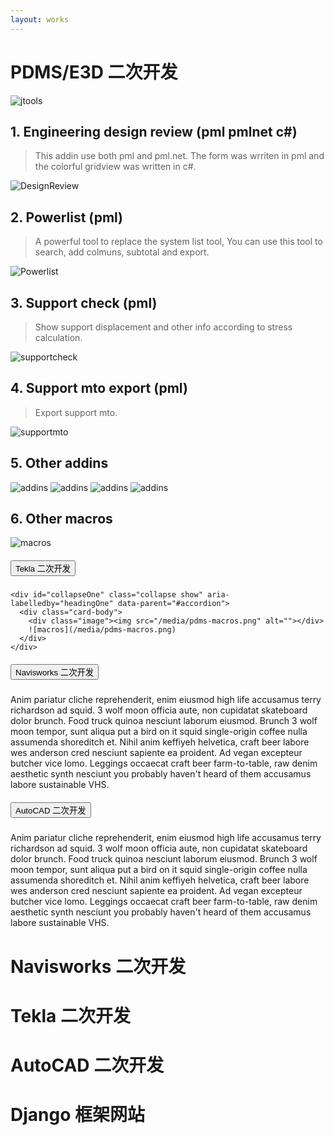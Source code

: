 ```yaml
---
layout: works
---
```


# PDMS/E3D 二次开发

![jtools](/media/pdms-jtools.png)

## 1. Engineering design review (pml pmlnet c#)
> This addin use both pml and pml.net. The form was wrriten in pml and the colorful gridview was written in c#.

![DesignReview](/media/pdms-design_review.png)



## 2. Powerlist (pml)

> A powerful tool to replace the system list tool, You can use this tool to search, add colmuns, subtotal and export.

![Powerlist](/media/pdms-powerlist.png)


## 3. Support check (pml)

> Show support displacement and other info according to stress calculation.

![supportcheck](/media/pdms-supportcheck.png)

## 4. Support mto export (pml)

> Export support mto.

![supportmto](/media/pdms-support_mto.png)

## 5. Other addins

![addins](/media/pdms-isodraft.png)
![addins](/media/pdms-isorevision.png)
![addins](/media/pdms-history.png)
![addins](/media/pdms-quicksection.png)

## 6. Other macros

![macros](/media/pdms-macros.png)

<div id="accordion">
  <div class="card">
    <div class="card-header" id="headingOne">
      <h5 class="mb-0">
        <button class="btn btn-link" data-toggle="collapse" data-target="#collapseOne" aria-expanded="true" aria-controls="collapseOne">
          Tekla 二次开发
        </button>
      </h5>
    </div>

    <div id="collapseOne" class="collapse show" aria-labelledby="headingOne" data-parent="#accordion">
      <div class="card-body">
        <div class="image"><img src="/media/pdms-macros.png" alt=""></div>
        ![macros](/media/pdms-macros.png)
      </div>
    </div>
  </div>
  <div class="card">
    <div class="card-header" id="headingTwo">
      <h5 class="mb-0">
        <button class="btn btn-link collapsed" data-toggle="collapse" data-target="#collapseTwo" aria-expanded="false" aria-controls="collapseTwo">
          Navisworks 二次开发
        </button>
      </h5>
    </div>
    <div id="collapseTwo" class="collapse" aria-labelledby="headingTwo" data-parent="#accordion">
      <div class="card-body">
        Anim pariatur cliche reprehenderit, enim eiusmod high life accusamus terry richardson ad squid. 3 wolf moon officia aute, non cupidatat skateboard dolor brunch. Food truck quinoa nesciunt laborum eiusmod. Brunch 3 wolf moon tempor, sunt aliqua put a bird on it squid single-origin coffee nulla assumenda shoreditch et. Nihil anim keffiyeh helvetica, craft beer labore wes anderson cred nesciunt sapiente ea proident. Ad vegan excepteur butcher vice lomo. Leggings occaecat craft beer farm-to-table, raw denim aesthetic synth nesciunt you probably haven't heard of them accusamus labore sustainable VHS.
      </div>
    </div>
  </div>
  <div class="card">
    <div class="card-header" id="headingThree">
      <h5 class="mb-0">
        <button class="btn btn-link collapsed" data-toggle="collapse" data-target="#collapseThree" aria-expanded="false" aria-controls="collapseThree">
          AutoCAD 二次开发
        </button>
      </h5>
    </div>
    <div id="collapseThree" class="collapse" aria-labelledby="headingThree" data-parent="#accordion">
      <div class="card-body">
        Anim pariatur cliche reprehenderit, enim eiusmod high life accusamus terry richardson ad squid. 3 wolf moon officia aute, non cupidatat skateboard dolor brunch. Food truck quinoa nesciunt laborum eiusmod. Brunch 3 wolf moon tempor, sunt aliqua put a bird on it squid single-origin coffee nulla assumenda shoreditch et. Nihil anim keffiyeh helvetica, craft beer labore wes anderson cred nesciunt sapiente ea proident. Ad vegan excepteur butcher vice lomo. Leggings occaecat craft beer farm-to-table, raw denim aesthetic synth nesciunt you probably haven't heard of them accusamus labore sustainable VHS.
      </div>
    </div>
  </div>
</div>

# Navisworks 二次开发

# Tekla 二次开发

# AutoCAD 二次开发

# Django 框架网站